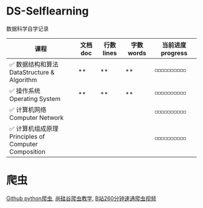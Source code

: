 # DS-Selflearning
数据科学自学记录

| 课程                                                     | 文档 doc | 行数 lines | 字数 words | 当前进度 progress  |
| -------------------------------------------------------- | ---------- | ---------------- | ------------- | -------------------- |
| ✅ 数据结构和算法 <br>DataStructure & Algorithm          | **         | **               | **          | ◽◽◽◽◽◽◽◽◽◽ |
| ✅ 操作系统       <br>Operating System                   | **         | **           | **           | ◽◽◽◽◽◽◽◽◽◽ |
| ✅ 计算机网络     <br>Computer Network                   |            |                  |               | ◽◽◽◽◽◽◽◽◽◽ |
| ✅ 计算机组成原理 <br>Principles of Computer Composition |            |                  |               |  ◽◽◽◽◽◽◽◽◽◽ |


# 爬虫
[Github python爬虫](https://github.com/wistbean/learn_python3_spider), [尚硅谷爬虫教学](https://www.bilibili.com/video/BV1Db4y1m7Ho/?spm_id_from=333.337.search-card.all.click&vd_source=68531bd2cd57831f2c8a25804f21ae12), [B站260分钟速通爬虫视频](https://www.bilibili.com/video/BV1d54y1g7db/?spm_id_from=333.1387.favlist.content.click&vd_source=68531bd2cd57831f2c8a25804f21ae12)
